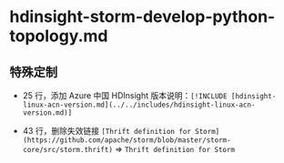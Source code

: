 # hdinsight-storm-develop-python-topology.md

## 特殊定制

* 25 行，添加 Azure 中国 HDInsight 版本说明：`[!INCLUDE [hdinsight-linux-acn-version.md](../../includes/hdinsight-linux-acn-version.md)]`

* 43 行，删除失效链接 `[Thrift definition for Storm](https://github.com/apache/storm/blob/master/storm-core/src/storm.thrift)` => `Thrift definition for Storm`
